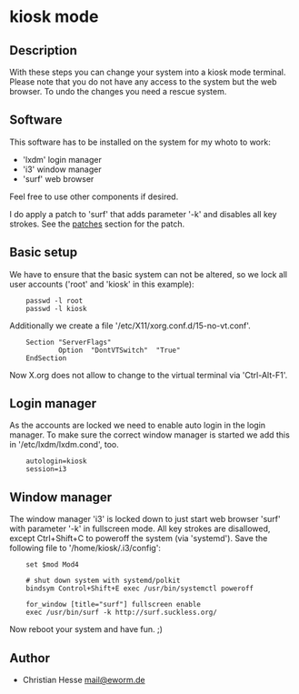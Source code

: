 kiosk mode
==========

Description
-----------

With these steps you can change your system into a kiosk mode terminal.
Please note that you do not have any access to the system but the web
browser. To undo the changes you need a rescue system.

Software
--------

This software has to be installed on the system for my whoto to work:

* 'lxdm' login manager
* 'i3' window manager
* 'surf' web browser

Feel free to use other components if desired.

I do apply a patch to 'surf' that adds parameter '-k' and disables all
key strokes. See the [patches](../patches/kioskmode) section for the patch.

Basic setup
-----------

We have to ensure that the basic system can not be altered, so we lock
all user accounts ('root' and 'kiosk' in this example):

        passwd -l root
        passwd -l kiosk

Additionally we create a file '/etc/X11/xorg.conf.d/15-no-vt.conf'.

        Section "ServerFlags"
                Option  "DontVTSwitch"  "True"
        EndSection

Now X.org does not allow to change to the virtual terminal via
'Ctrl-Alt-F1'.

Login manager
-------------

As the accounts are locked we need to enable auto login in the login
manager. To make sure the correct window manager is started we add this
in '/etc/lxdm/lxdm.cond', too.

        autologin=kiosk
        session=i3

Window manager
--------------

The window manager 'i3' is locked down to just start web browser 'surf'
with parameter '-k' in fullscreen mode. All key strokes are disallowed,
except Ctrl+Shift+C to poweroff the system (via 'systemd'). Save the
following file to '/home/kiosk/.i3/config':

        set $mod Mod4

        # shut down system with systemd/polkit
        bindsym Control+Shift+E exec /usr/bin/systemctl poweroff

        for_window [title="surf"] fullscreen enable
        exec /usr/bin/surf -k http://surf.suckless.org/

Now reboot your system and have fun. ;)

Author
------

* Christian Hesse <mail@eworm.de>
